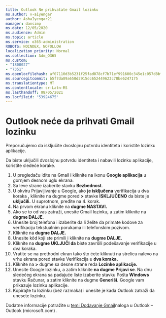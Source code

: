 ```yaml
---
title: Outlook Ne prihvatate Gmail lozinku
ms.author: v-aiyengar
author: AshaIyengar21
manager: dansimp
ms.date: 12/05/2020
ms.audience: Admin
ms.topic: article
ms.service: o365-administration
ROBOTS: NOINDEX, NOFOLLOW
localization_priority: Normal
ms.collection: Adm_O365
ms.custom:
- "1800027"
- "7351"
ms.openlocfilehash: af07110d3b5231f25fad078cf7b71ef991600c345e1c057d8bfe1614d9570580
ms.sourcegitcommit: b5f7da89a650d2915dc652449623c78be6247175
ms.translationtype: MT
ms.contentlocale: sr-Latn-RS
ms.lasthandoff: 08/05/2021
ms.locfileid: "53924675"
---
```

# <a name="outlook-wont-accept-your-gmail-password"></a>Outlook neće da prihvati Gmail lozinku

Preporučujemo da isključite dvoslojnu potvrdu identiteta i koristite lozinku aplikacije.

Da biste uključili dvoslojnu potvrdu identiteta i nabavili lozinku aplikacije, koristite sledeće korake.

1. U pregledaču idite na Gmail i kliknite na ikonu **Google aplikacija** u gornjem desnom uglu ekrana.
1. Sa leve strane izaberite stavku **Bezbednost**.
1. U okviru Prijavljivanje u Google, ako **je isključena** verifikacija u dva koraka **,** kliknite na dugme pored **>** stavke **ISKLJUČENO** da biste je **uključili.** U suprotnom, pređite na 4. korak.
1. Na prvom ekranu kliknite na **dugme NASTAVI.**
1. Ako se to od vas zatraži, unesite Gmail lozinku, a zatim kliknite na **dugme DALJE.**
1. Unesite broj telefona i izaberite da li želite da primate kodove za verifikaciju tekstualnim porukama ili telefonskim pozivom.
1. Kliknite na **dugme DALJE.**
1. Unesite kôd koji ste primili i kliknite na **dugme DALJE.**
1. Kliknite na **dugme UKLJUČI da** biste završili podešavanje verifikacije u dva koraka.
1. Vratite se na prethodni ekran tako što ćete kliknuti na strelicu nalevo na vrhu ekrana pored stavke Verifikacija u **dva koraka.**
1. Kliknite na **>** dugme sa desne strane reda **Lozinke aplikacije.**
1. Unesite Google lozinku, a zatim kliknite **na dugme Prijavi se**. Na dnu sledećeg ekrana  sa padajuće liste izaberite stavku Pošta **Windows** stavku Računar, a zatim kliknite na dugme **Generiši.**
Google vam prikazuje lozinku aplikacije. 
13. Kopirajte tu lozinku (bez razmaka) i unesite je kada Outlook zatraži da unesete lozinku.

Dodatne informacije potražite u [temi Dodavanje Gmail](https://support.microsoft.com/office/add-a-gmail-account-to-outlook-70191667-9c52-4581-990e-e30318c2c081)naloga u Outlook – Outlook (microsoft.com) .
